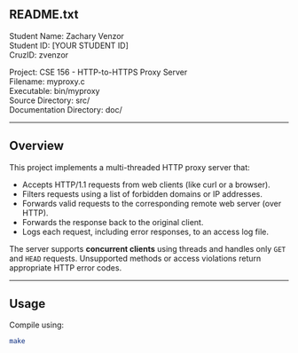 README.txt
----------

Student Name: Zachary Venzor  
Student ID: [YOUR STUDENT ID]  
CruzID: zvenzor  

Project: CSE 156 - HTTP-to-HTTPS Proxy Server  
Filename: myproxy.c  
Executable: bin/myproxy  
Source Directory: src/  
Documentation Directory: doc/  

---

## Overview

This project implements a multi-threaded HTTP proxy server that:
- Accepts HTTP/1.1 requests from web clients (like curl or a browser).
- Filters requests using a list of forbidden domains or IP addresses.
- Forwards valid requests to the corresponding remote web server (over HTTP).
- Forwards the response back to the original client.
- Logs each request, including error responses, to an access log file.

The server supports **concurrent clients** using threads and handles only `GET` and `HEAD` requests. Unsupported methods or access violations return appropriate HTTP error codes.

---

## Usage

Compile using:

```bash
make

